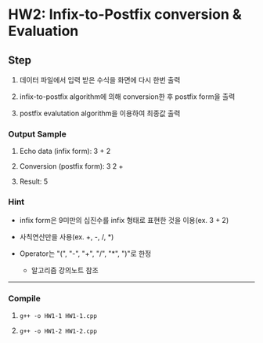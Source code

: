 # HW2: Infix-to-Postfix conversion & Evaluation

## Step

  1. 데이터 파일에서 입력 받은 수식을 화면에 다시 한번 출력

  2. infix-to-postfix algorithm에 의해 conversion한 후 postfix form을 출력

  3. postfix evalutation algorithm을 이용하여 최종값 출력

### Output Sample

  1. Echo data  (infix form): 3 + 2

  2. Conversion (postfix form): 3 2 +

  3. Result: 5

### Hint

  - infix form은 9미만의 십진수를 infix 형태로 표현한 것을 이용(ex. 3 + 2)

  - 사칙연산만을 사용(ex. +, -, /, *)

  - Operator는 "(", "-", "+", "/", "*", ")"로 한정

    - 알고리즘 강의노트 참조

---

### Compile

  1. `g++ -o HW1-1 HW1-1.cpp`

  2. `g++ -o HW1-2 HW1-2.cpp`